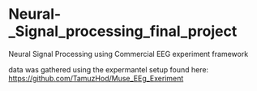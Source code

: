 # Neural-_Signal_processing_final_project

Neural Signal Processing using Commercial EEG experiment framework

data was gathered using the expermantel setup found here:
https://github.com/TamuzHod/Muse_EEg_Exeriment
